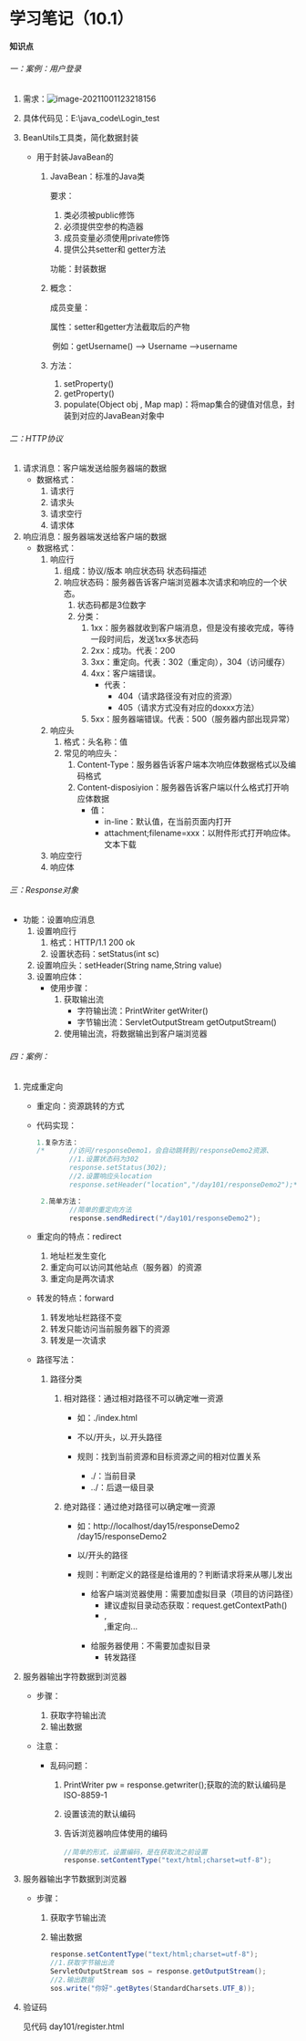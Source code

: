 # 学习笔记（10.1）

#### 知识点

###### 一：案例：用户登录

1. 需求：![image-20211001123218156](C:\Users\Administrator\AppData\Roaming\Typora\typora-user-images\image-20211001123218156.png)

2. 具体代码见：E:\java_code\Login_test

3. BeanUtils工具类，简化数据封装

   * 用于封装JavaBean的

     1. JavaBean：标准的Java类

        要求：

        1. 类必须被public修饰
        2. 必须提供空参的构造器
        3. 成员变量必须使用private修饰
        4. 提供公共setter和 getter方法

        功能：封装数据

     2. 概念：

          成员变量：

          属性：setter和getter方法截取后的产物

        ​		例如：getUsername() --> Username -->username

     3. 方法：

        1. setProperty()
        2. getProperty()
        3. populate(Object obj , Map map)：将map集合的键值对信息，封装到对应的JavaBean对象中

###### 二：HTTP协议

1. 请求消息：客户端发送给服务器端的数据
   * 数据格式：
     1. 请求行
     2. 请求头
     3. 请求空行
     4. 请求体
2. 响应消息：服务器端发送给客户端的数据
   * 数据格式：
     1. 响应行
        1. 组成：协议/版本 响应状态码 状态码描述
        2. 响应状态码：服务器告诉客户端浏览器本次请求和响应的一个状态。
           1. 状态码都是3位数字
           2. 分类：
              1. 1xx：服务器就收到客户端消息，但是没有接收完成，等待一段时间后，发送1xx多状态码
              2. 2xx：成功。代表：200
              3. 3xx：重定向。代表：302（重定向），304（访问缓存）
              4. 4xx：客户端错误。
                 * 代表：
                   * 404（请求路径没有对应的资源）
                   * 405（请求方式没有对应的doxxx方法）
              5. 5xx：服务器端错误。代表：500（服务器内部出现异常）
     2. 响应头
        1. 格式：头名称：值
        2. 常见的响应头：
           1. Content-Type：服务器告诉客户端本次响应体数据格式以及编码格式
           2. Content-disposiyion：服务器告诉客户端以什么格式打开响应体数据
              * 值：
                * in-line：默认值，在当前页面内打开
                * attachment;filename=xxx：以附件形式打开响应体。文本下载
     3. 响应空行
     4. 响应体

###### 三：Response对象

* 功能：设置响应消息
  1. 设置响应行
     1. 格式：HTTP/1.1 200 ok
     2. 设置状态码：setStatus(int sc)
  2. 设置响应头：setHeader(String name,String value)
  3. 设置响应体：
     * 使用步骤：
       1. 获取输出流
          * 字符输出流：PrintWriter getWriter()
          * 字节输出流：ServletOutputStream getOutputStream()
       2. 使用输出流，将数据输出到客户端浏览器

###### 四：案例：

1. 完成重定向

   * 重定向：资源跳转的方式

   * 代码实现：

     ```java
     1.复杂方法：
     /*      //访问/responseDemo1，会自动跳转到/responseDemo2资源、
             //1.设置状态码为302
             response.setStatus(302);
             //2.设置响应头location
             response.setHeader("location","/day101/responseDemo2");*/
     
      2.简单方法：
             //简单的重定向方法
             response.sendRedirect("/day101/responseDemo2");
     ```

   * 重定向的特点：redirect

     1. 地址栏发生变化
     2. 重定向可以访问其他站点（服务器）的资源
     3. 重定向是两次请求

   * 转发的特点：forward

     1. 转发地址栏路径不变
     2. 转发只能访问当前服务器下的资源
     3. 转发是一次请求

   * 路径写法：

     1. 路径分类

        1. 相对路径：通过相对路径不可以确定唯一资源

           * 如：./index.html

           * 不以/开头，以.开头路径

             

           * 规则：找到当前资源和目标资源之间的相对位置关系

             * ./：当前目录
             * ../：后退一级目录

        2. 绝对路径：通过绝对路径可以确定唯一资源

           * 如：http://localhost/day15/responseDemo2       /day15/responseDemo2

           * 以/开头的路径

             

           * 规则：判断定义的路径是给谁用的？判断请求将来从哪儿发出

             * 给客户端浏览器使用：需要加虚拟目录（项目的访问路径）
               * 建议虚拟目录动态获取：request.getContextPath()
               * <a>  , <form>  ,重定向...
             * 给服务器使用：不需要加虚拟目录
               * 转发路径

2. 服务器输出字符数据到浏览器

   * 步骤：

     1. 获取字符输出流
     2. 输出数据

   * 注意：

     * 乱码问题：

       1. PrintWriter pw = response.getwriter();获取的流的默认编码是ISO-8859-1

       2. 设置该流的默认编码

       3. 告诉浏览器响应体使用的编码

          ```Java
          //简单的形式，设置编码，是在获取流之前设置
          response.setContentType("text/html;charset=utf-8");
          ```

3. 服务器输出字节数据到浏览器

   * 步骤：

     1. 获取字节输出流

     2. 输出数据

        ```Java
        response.setContentType("text/html;charset=utf-8");
        //1.获取字节输出流
        ServletOutputStream sos = response.getOutputStream();
        //2.输出数据
        sos.write("你好".getBytes(StandardCharsets.UTF_8));
        ```

        

4. 验证码

   见代码    day101/register.html